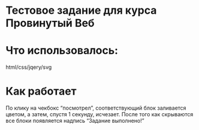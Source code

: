 # Тестовое задание для курса Провинутый Веб

# Что использовалось:
html/css/jqery/svg

# Как работает

По клику на чекбокс “посмотрел”, соответствующий блок заливается цветом, а затем, спустя 1 секунду, исчезает.
После того как скрываются все блоки появляется надпись “Задание выполнено!”
